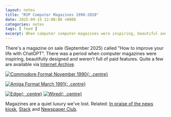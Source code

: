 ```yaml
---
layout: notes
title: "RIP Computer Magazines 1990-2010"
date: 2025-09-15 12:00:00 +0000
categories: notes
tags: [ feed ]
excerpt: When computer computer-magazines were inspiring, beautiful and ads were ads.
---
```


There's a magazine on sale (September 2025) called "How to improve your life with ChatGPT". There was a period when
computer magazines were inspiring, beautifully designed and weren't full of paid features. Quite a few are
available via [Internet Archive](https://archive.org/).

[![Commodore Format November 1990](/images/notes/computer-magazines/commodore-format-1990-11.avif){: .centre}](https://commodoreformatarchive.com/issue-review-cf-2-november-1990/)

[![Amiga Format March 1991](/images/notes/computer-magazines/amiga-format-1991-03.avif){: .centre}](https://archive.org/details/AmigaFormatMagazine_201902/Amiga_Format_Issue_020_1991_03_Future_Publishing_GB/)

[![Edge](/images/notes/computer-magazines/edge-1999-10.avif){: .centre}](https://archive.org/details/edge-issue-76-october-1999
)
[![Wired](/images/notes/computer-magazines/wired-2010-09.avif){: .centre}](https://archive.org/details/wired-2010_09/page/n35/mode/2up)

Magazines are a quiet luxury we've lost.
Related: [In praise of the news kiosk](https://www.ft.com/content/94b2d213-9b70-4dbb-92be-6a04823563da), [Stack](https://stackmagazines.com)
and [Newspaper Club](https://www.newspaperclub.com).